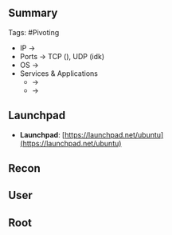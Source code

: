 ## Summary

Tags: #Pivoting 

- IP ->  
- Ports -> TCP (), UDP (idk)
- OS ->  
- Services & Applications
    -  -> 
    -  -> 

## Launchpad

-   **Launchpad**: [https://launchpad.net/ubuntu](https://launchpad.net/ubuntu)
## Recon


## User


## Root